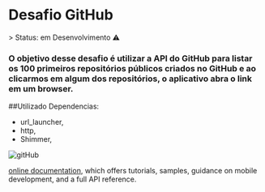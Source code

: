 <h1>Desafio GitHub</h1>
> Status: em Desenvolvimento ⚠️

### O objetivo desse desafio é utilizar a API do GitHub para listar os 100 primeiros repositórios públicos criados no GitHub e ao clicarmos em algum dos repositórios, o aplicativo abra o link em um browser.

##Utilizado Dependencias:
+ url_launcher,
+ http,
+ Shimmer,

![gitHub](https://user-images.githubusercontent.com/98062365/162348842-dbec887b-a61c-4b41-9dc3-4bd8d8545472.gif)









[online documentation](https://flutter.dev/docs), which offers tutorials,
samples, guidance on mobile development, and a full API reference.
